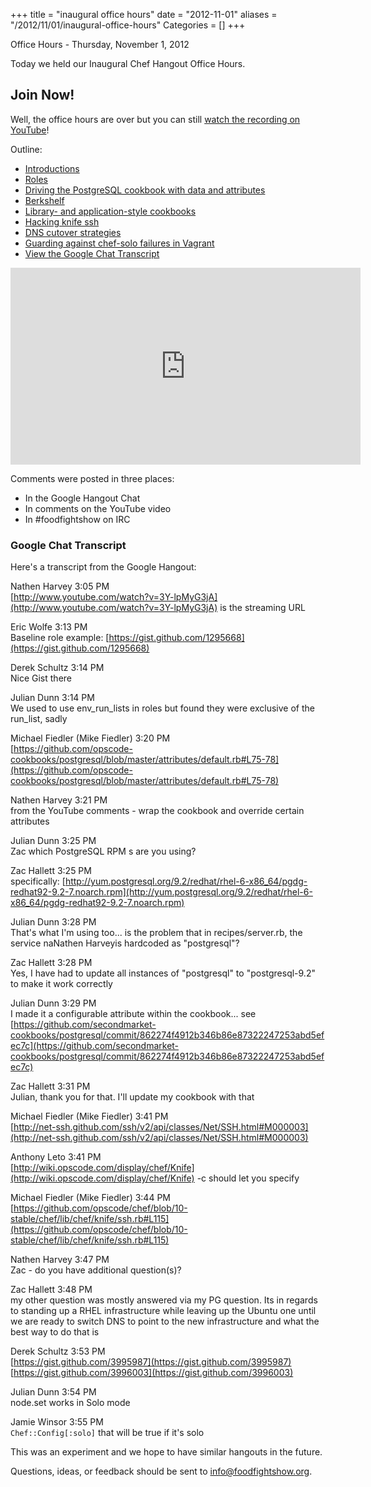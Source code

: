 +++
title = "inaugural office hours"
date = "2012-11-01"
aliases = "/2012/11/01/inaugural-office-hours"
Categories = []
+++

Office Hours - Thursday, November 1, 2012

Today we held our Inaugural Chef Hangout Office Hours.

## Join Now!

Well, the office hours are over but you can still [watch the recording on YouTube](http://www.youtube.com/watch?v=3Y-lpMyG3jA)!

Outline:

* [Introductions](http://www.youtube.com/watch?v=3Y-lpMyG3jA&t=0m25s)
* [Roles](http://www.youtube.com/watch?v=3Y-lpMyG3jA&t=5m50s)
* [Driving the PostgreSQL cookbook with data and attributes](http://www.youtube.com/watch?v=3Y-lpMyG3jA&t=17m27s)
* [Berkshelf](http://www.youtube.com/watch?v=3Y-lpMyG3jA&t=23m50s)
* [Library- and application-style cookbooks](http://www.youtube.com/watch?v=3Y-lpMyG3jA&t=32m00s)
* [Hacking knife ssh](http://www.youtube.com/watch?v=3Y-lpMyG3jA&t=38m18s)
* [DNS cutover strategies](http://www.youtube.com/watch?v=3Y-lpMyG3jA&t=49m12s)
* [Guarding against chef-solo failures in Vagrant](http://www.youtube.com/watch?v=3Y-lpMyG3jA&t=52m26s)
* [View the Google Chat Transcript](http://foodfightshow.org/2012/11/inaugural-office-hours.html#transcript)

<iframe width="560" height="315" src="http://www.youtube.com/embed/3Y-lpMyG3jA" frameborder="0" allowfullscreen></iframe>

<!-- more -->

Comments were posted in three places:

* In the Google Hangout Chat
* In comments on the YouTube video
* In #foodfightshow on IRC

### Google Chat Transcript<a name="transcript"></a>
Here's a transcript from the Google Hangout:
 
Nathen Harvey 3:05 PM  
[http://www.youtube.com/watch?v=3Y-lpMyG3jA](http://www.youtube.com/watch?v=3Y-lpMyG3jA) is the streaming URL
  
Eric Wolfe  3:13 PM  
Baseline role example: [https://gist.github.com/1295668](https://gist.github.com/1295668)
  
Derek Schultz 3:14 PM  
Nice Gist there
  
Julian Dunn 3:14 PM  
We used to use env_run_lists in roles but found they were exclusive of the run_list, sadly
  
Michael Fiedler (Mike Fiedler)  3:20 PM  
[https://github.com/opscode-cookbooks/postgresql/blob/master/attributes/default.rb#L75-78](https://github.com/opscode-cookbooks/postgresql/blob/master/attributes/default.rb#L75-78)
  
Nathen Harvey 3:21 PM  
from the YouTube comments - wrap the cookbook and override certain attributes
  
Julian Dunn 3:25 PM  
Zac which PostgreSQL RPM  s are you using?
  
Zac Hallett 3:25 PM  
specifically: [http://yum.postgresql.org/9.2/redhat/rhel-6-x86_64/pgdg-redhat92-9.2-7.noarch.rpm](http://yum.postgresql.org/9.2/redhat/rhel-6-x86_64/pgdg-redhat92-9.2-7.noarch.rpm)
  
Julian Dunn 3:28 PM  
That's what I'm using too... is the problem that in recipes/server.rb, the service naNathen Harveyis hardcoded as "postgresql"?
  
Zac Hallett 3:28 PM  
Yes, I have had to update all instances of "postgresql" to "postgresql-9.2" to make it work correctly
  
Julian Dunn 3:29 PM  
I made it a configurable attribute within the cookbook... see [https://github.com/secondmarket-cookbooks/postgresql/commit/862274f4912b346b86e87322247253abd5efec7c](https://github.com/secondmarket-cookbooks/postgresql/commit/862274f4912b346b86e87322247253abd5efec7c)
  
Zac Hallett 3:31 PM  
Julian, thank you for that. I'll update my cookbook with that 
  
Michael Fiedler (Mike Fiedler)  3:41 PM  
[http://net-ssh.github.com/ssh/v2/api/classes/Net/SSH.html#M000003](http://net-ssh.github.com/ssh/v2/api/classes/Net/SSH.html#M000003)
  
Anthony Leto  3:41 PM  
[http://wiki.opscode.com/display/chef/Knife](http://wiki.opscode.com/display/chef/Knife)
-c should let you specify
  
Michael Fiedler (Mike Fiedler)  3:44 PM  
[https://github.com/opscode/chef/blob/10-stable/chef/lib/chef/knife/ssh.rb#L115](https://github.com/opscode/chef/blob/10-stable/chef/lib/chef/knife/ssh.rb#L115)
  
Nathen Harvey 3:47 PM  
Zac - do you have additional question(s)?
  
Zac Hallett 3:48 PM  
my other question was mostly answered via my PG question. Its in regards to standing up a RHEL infrastructure while leaving up the Ubuntu one until we are ready to switch DNS to point to the new infrastructure and what the best way to do that is
  
Derek Schultz 3:53 PM  
[https://gist.github.com/3995987](https://gist.github.com/3995987)  
[https://gist.github.com/3996003](https://gist.github.com/3996003)
  
Julian Dunn 3:54 PM  
node.set works in Solo mode
  
Jamie Winsor  3:55 PM  
```Chef::Config[:solo]```
that will be true if it's solo

This was an experiment and we hope to have similar hangouts in the future.

Questions, ideas, or feedback should be sent to [info@foodfightshow.org](mailto:info@foodfightshow.org).
